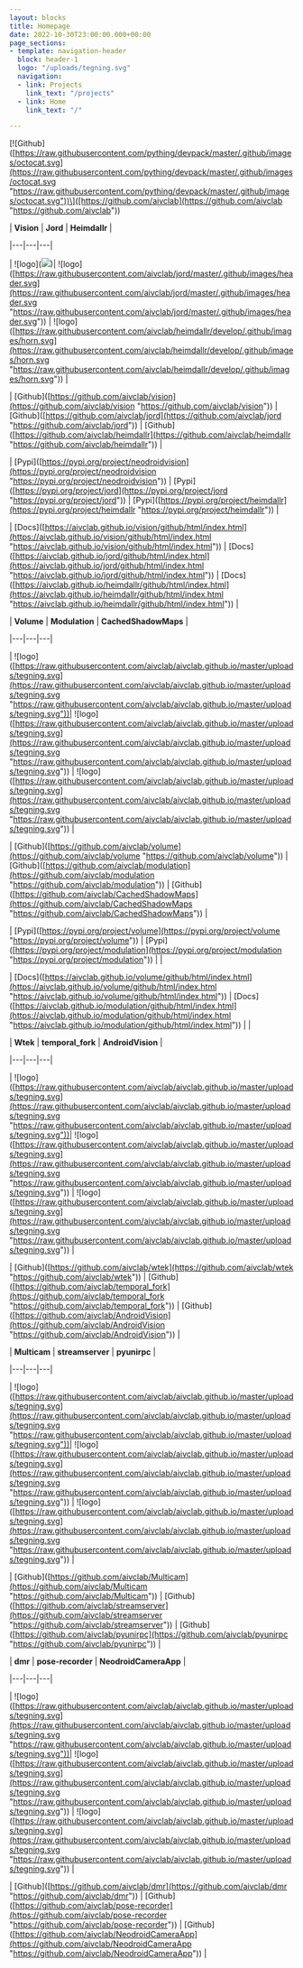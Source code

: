```yaml
---
layout: blocks
title: Homepage
date: 2022-10-30T23:00:00.000+00:00
page_sections:
- template: navigation-header
  block: header-1
  logo: "/uploads/tegning.svg"
  navigation:
  - link: Projects
    link_text: "/projects"
  - link: Home
    link_text: "/"

---
```

\[!\[Github\]([https://raw.githubusercontent.com/pything/devpack/master/.github/images/octocat.svg](https://raw.githubusercontent.com/pything/devpack/master/.github/images/octocat.svg "https://raw.githubusercontent.com/pything/devpack/master/.github/images/octocat.svg"))\]([https://github.com/aivclab](https://github.com/aivclab "https://github.com/aivclab"))

| __Vision__ | __Jord__ | __Heimdallr__ |

|---|---|---|

| !\[logo\](![](https://sintefneodroid.github.io/assets/img/neodroid.png))| !\[logo\]([https://raw.githubusercontent.com/aivclab/jord/master/.github/images/header.svg](https://raw.githubusercontent.com/aivclab/jord/master/.github/images/header.svg "https://raw.githubusercontent.com/aivclab/jord/master/.github/images/header.svg")) | !\[logo\]([https://raw.githubusercontent.com/aivclab/heimdallr/develop/.github/images/horn.svg](https://raw.githubusercontent.com/aivclab/heimdallr/develop/.github/images/horn.svg "https://raw.githubusercontent.com/aivclab/heimdallr/develop/.github/images/horn.svg")) |

| \[Github\]([https://github.com/aivclab/vision](https://github.com/aivclab/vision "https://github.com/aivclab/vision")) | \[Github\]([https://github.com/aivclab/jord](https://github.com/aivclab/jord "https://github.com/aivclab/jord")) | \[Github\]([https://github.com/aivclab/heimdallr](https://github.com/aivclab/heimdallr "https://github.com/aivclab/heimdallr")) |

| \[Pypi\]([https://pypi.org/project/neodroidvision](https://pypi.org/project/neodroidvision "https://pypi.org/project/neodroidvision")) | \[Pypi\]([https://pypi.org/project/jord](https://pypi.org/project/jord "https://pypi.org/project/jord")) | \[Pypi\]([https://pypi.org/project/heimdallr](https://pypi.org/project/heimdallr "https://pypi.org/project/heimdallr")) |

| \[Docs\]([https://aivclab.github.io/vision/github/html/index.html](https://aivclab.github.io/vision/github/html/index.html "https://aivclab.github.io/vision/github/html/index.html")) | \[Docs\]([https://aivclab.github.io/jord/github/html/index.html](https://aivclab.github.io/jord/github/html/index.html "https://aivclab.github.io/jord/github/html/index.html")) | \[Docs\]([https://aivclab.github.io/heimdallr/github/html/index.html](https://aivclab.github.io/heimdallr/github/html/index.html "https://aivclab.github.io/heimdallr/github/html/index.html")) |

| __Volume__ | __Modulation__ | __CachedShadowMaps__ |

|---|---|---|

| !\[logo\]([https://raw.githubusercontent.com/aivclab/aivclab.github.io/master/uploads/tegning.svg](https://raw.githubusercontent.com/aivclab/aivclab.github.io/master/uploads/tegning.svg "https://raw.githubusercontent.com/aivclab/aivclab.github.io/master/uploads/tegning.svg"))| !\[logo\]([https://raw.githubusercontent.com/aivclab/aivclab.github.io/master/uploads/tegning.svg](https://raw.githubusercontent.com/aivclab/aivclab.github.io/master/uploads/tegning.svg "https://raw.githubusercontent.com/aivclab/aivclab.github.io/master/uploads/tegning.svg")) | !\[logo\]([https://raw.githubusercontent.com/aivclab/aivclab.github.io/master/uploads/tegning.svg](https://raw.githubusercontent.com/aivclab/aivclab.github.io/master/uploads/tegning.svg "https://raw.githubusercontent.com/aivclab/aivclab.github.io/master/uploads/tegning.svg")) |

| \[Github\]([https://github.com/aivclab/volume](https://github.com/aivclab/volume "https://github.com/aivclab/volume")) | \[Github\]([https://github.com/aivclab/modulation](https://github.com/aivclab/modulation "https://github.com/aivclab/modulation")) | \[Github\]([https://github.com/aivclab/CachedShadowMaps](https://github.com/aivclab/CachedShadowMaps "https://github.com/aivclab/CachedShadowMaps")) |

| \[Pypi\]([https://pypi.org/project/volume](https://pypi.org/project/volume "https://pypi.org/project/volume")) | \[Pypi\]([https://pypi.org/project/modulation](https://pypi.org/project/modulation "https://pypi.org/project/modulation")) |   |

| \[Docs\]([https://aivclab.github.io/volume/github/html/index.html](https://aivclab.github.io/volume/github/html/index.html "https://aivclab.github.io/volume/github/html/index.html")) | \[Docs\]([https://aivclab.github.io/modulation/github/html/index.html](https://aivclab.github.io/modulation/github/html/index.html "https://aivclab.github.io/modulation/github/html/index.html")) |  |

| __Wtek__ | __temporal_fork__ | __AndroidVision__ |

|---|---|---|

| !\[logo\]([https://raw.githubusercontent.com/aivclab/aivclab.github.io/master/uploads/tegning.svg](https://raw.githubusercontent.com/aivclab/aivclab.github.io/master/uploads/tegning.svg "https://raw.githubusercontent.com/aivclab/aivclab.github.io/master/uploads/tegning.svg"))| !\[logo\]([https://raw.githubusercontent.com/aivclab/aivclab.github.io/master/uploads/tegning.svg](https://raw.githubusercontent.com/aivclab/aivclab.github.io/master/uploads/tegning.svg "https://raw.githubusercontent.com/aivclab/aivclab.github.io/master/uploads/tegning.svg")) | !\[logo\]([https://raw.githubusercontent.com/aivclab/aivclab.github.io/master/uploads/tegning.svg](https://raw.githubusercontent.com/aivclab/aivclab.github.io/master/uploads/tegning.svg "https://raw.githubusercontent.com/aivclab/aivclab.github.io/master/uploads/tegning.svg")) |

| \[Github\]([https://github.com/aivclab/wtek](https://github.com/aivclab/wtek "https://github.com/aivclab/wtek")) | \[Github\]([https://github.com/aivclab/temporal_fork](https://github.com/aivclab/temporal_fork "https://github.com/aivclab/temporal_fork")) | \[Github\]([https://github.com/aivclab/AndroidVision](https://github.com/aivclab/AndroidVision "https://github.com/aivclab/AndroidVision")) |

| __Multicam__ | __streamserver__ | __pyunirpc__ |

|---|---|---|

| !\[logo\]([https://raw.githubusercontent.com/aivclab/aivclab.github.io/master/uploads/tegning.svg](https://raw.githubusercontent.com/aivclab/aivclab.github.io/master/uploads/tegning.svg "https://raw.githubusercontent.com/aivclab/aivclab.github.io/master/uploads/tegning.svg"))| !\[logo\]([https://raw.githubusercontent.com/aivclab/aivclab.github.io/master/uploads/tegning.svg](https://raw.githubusercontent.com/aivclab/aivclab.github.io/master/uploads/tegning.svg "https://raw.githubusercontent.com/aivclab/aivclab.github.io/master/uploads/tegning.svg")) | !\[logo\]([https://raw.githubusercontent.com/aivclab/aivclab.github.io/master/uploads/tegning.svg](https://raw.githubusercontent.com/aivclab/aivclab.github.io/master/uploads/tegning.svg "https://raw.githubusercontent.com/aivclab/aivclab.github.io/master/uploads/tegning.svg")) |

| \[Github\]([https://github.com/aivclab/Multicam](https://github.com/aivclab/Multicam "https://github.com/aivclab/Multicam")) | \[Github\]([https://github.com/aivclab/streamserver](https://github.com/aivclab/streamserver "https://github.com/aivclab/streamserver")) | \[Github\]([https://github.com/aivclab/pyunirpc](https://github.com/aivclab/pyunirpc "https://github.com/aivclab/pyunirpc")) |

| __dmr__ | __pose-recorder__ | __NeodroidCameraApp__ |

|---|---|---|

| !\[logo\]([https://raw.githubusercontent.com/aivclab/aivclab.github.io/master/uploads/tegning.svg](https://raw.githubusercontent.com/aivclab/aivclab.github.io/master/uploads/tegning.svg "https://raw.githubusercontent.com/aivclab/aivclab.github.io/master/uploads/tegning.svg"))| !\[logo\]([https://raw.githubusercontent.com/aivclab/aivclab.github.io/master/uploads/tegning.svg](https://raw.githubusercontent.com/aivclab/aivclab.github.io/master/uploads/tegning.svg "https://raw.githubusercontent.com/aivclab/aivclab.github.io/master/uploads/tegning.svg")) | !\[logo\]([https://raw.githubusercontent.com/aivclab/aivclab.github.io/master/uploads/tegning.svg](https://raw.githubusercontent.com/aivclab/aivclab.github.io/master/uploads/tegning.svg "https://raw.githubusercontent.com/aivclab/aivclab.github.io/master/uploads/tegning.svg")) |

| \[Github\]([https://github.com/aivclab/dmr](https://github.com/aivclab/dmr "https://github.com/aivclab/dmr")) | \[Github\]([https://github.com/aivclab/pose-recorder](https://github.com/aivclab/pose-recorder "https://github.com/aivclab/pose-recorder")) | \[Github\]([https://github.com/aivclab/NeodroidCameraApp](https://github.com/aivclab/NeodroidCameraApp "https://github.com/aivclab/NeodroidCameraApp")) |